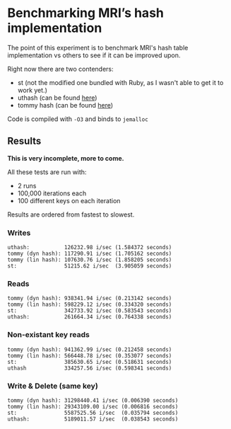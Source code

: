 # Benchmarking MRI’s hash implementation

The point of this experiment is to benchmark MRI's hash table implementation vs others to see if it can be improved upon.

Right now there are two contenders:

- st (not the modified one bundled with Ruby, as I wasn't able to get it to work yet.)
- uthash (can be found [here](https://github.com/troydhanson/uthash))
- tommy hash (can be found [here](http://tommyds.sourceforge.net))

Code is compiled with `-O3` and binds to `jemalloc`

## Results

__This is very incomplete, more to come.__

All these tests are run with:
- 2 runs
- 100,000 iterations each
- 100 different keys on each iteration

Results are ordered from fastest to slowest.

### Writes

```
uthash:           126232.98 i/sec (1.584372 seconds)
tommy (dyn hash): 117290.91 i/sec (1.705162 seconds)
tommy (lin hash): 107630.76 i/sec (1.858205 seconds)
st:               51215.62 i/sec  (3.905059 seconds)
```

### Reads

```
tommy (dyn hash): 938341.94 i/sec (0.213142 seconds)
tommy (lin hash): 598229.12 i/sec (0.334320 seconds)
st:               342733.92 i/sec (0.583543 seconds)
uthash:           261664.34 i/sec (0.764338 seconds)
```

### Non-existant key reads

```
tommy (dyn hash): 941362.99 i/sec (0.212458 seconds)
tommy (lin hash): 566448.78 i/sec (0.353077 seconds)
st:               385630.65 i/sec (0.518631 seconds)
uthash            334257.56 i/sec (0.598341 seconds)
```

### Write & Delete (same key)

```
tommy (dyn hash): 31298440.41 i/sec (0.006390 seconds)
tommy (lin hash): 29343109.00 i/sec (0.006816 seconds)
st:               5587525.56 i/sec  (0.035794 seconds)
uthash:           5189011.57 i/sec  (0.038543 seconds)
```

